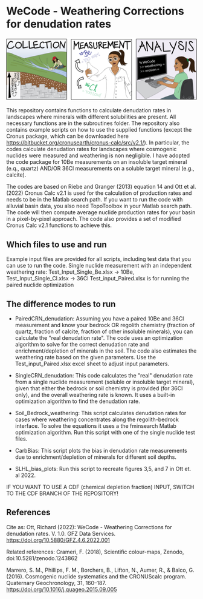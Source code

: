 # WeCode - Weathering Corrections for denudation rates

![alt text](cartoon_be_cl.png)

This repository contains functions to calculate denudation rates in landscapes where
minerals with different solubilities are present. All necessary functions are in the
subroutines folder. The repository also contains example scripts on how to use the
supplied functions (except the Cronus package, which can be downloaded here 
https://bitbucket.org/cronusearth/cronus-calc/src/v2.1/). 
In particular, the codes calculate denudation rates for landscapes where cosmogenic 
nuclides were measured and weathering is non negligible. I have adopted the code package
for 10Be measurements on an insoluble target mineral (e.q., quartz) AND/OR 36Cl 
measurements on a soluble target mineral (e.g., calcite). 

The codes are based on Riebe and Granger (2013) equation 14 and Ott et al.(2022)
Cronus Calc v2.1 is used for the calculation of production rates and needs to be in the 
Matlab search path. If you want to run the code with alluvial basin data, you also need 
TopoToolbox in your Matlab search path. The code will then compute average nuclide production
rates for your basin in a pixel-by-pixel approach. The code also provides a set of modified
Cronus Calc v2.1 functions to achieve this.

## Which files to use and run
Example input files are provided for all scripts, including test data that you can use to
run the code. 
Single nuclide measurement with an independent weathering rate:
Test_Input_Single_Be.xlsx -> 10Be, Test_Input_Single_Cl.xlsx -> 36Cl
Test_input_Paired.xlsx is for running the paired nuclide optimization

## The difference modes to run 

* PairedCRN_denudation:
Assuming you have a paired 10Be and 36Cl measurement and know your bedrock OR regolith chemistry 
(fraction of quartz, fraction of calcite, fraction of other insoluble minerals), you 
can calculate the "real denudation rate". The code uses an optimization algorithm to solve 
for the correct denudation rate and enrichment/depletion of minerals in the soil.
The code also estimates the weathering rate based on the given parameters. Use the 
Test_input_Paired.xlsx excel sheet to adjust input parameters.

* SingleCRN_denudation: This code calculates the "real" denudation rate from a
single nuclide measurement (soluble or insoluble target mineral), given that either the 
bedrock or soil chemistry is provided (for 36Cl only), and the overall weathering rate is known.
It uses a built-in optimization algorithm to find the denudation rate.

* Soil_Bedrock_weathering: This script calculates denudation rates for cases where weathering
concentrates along the regolith-bedrock interface. To solve the equations it uses a the fminsearch
Matlab optimization algorithm. Run this script with one of the single nuclide test files.

* CarbBias: This script plots the bias in denudation rate measurements due to
enrichment/depletion of minerals for different soil depths. 

* SLHL_bias_plots: Run this script to recreate figures 3,5, and 7 in Ott et. al 2022.

IF YOU WANT TO USE A CDF (chemical depletion fraction) INPUT, SWITCH TO THE CDF BRANCH OF THE
REPOSITORY!

## References
Cite as:
Ott, Richard (2022): WeCode - Weathering Corrections for denudation rates. V. 1.0. GFZ Data Services.
https://doi.org/10.5880/GFZ.4.6.2022.001

Related references:
Crameri, F. (2018), Scientific colour-maps, Zenodo, doi:10.5281/zenodo.1243862

Marrero, S. M., Phillips, F. M., Borchers, B., Lifton, N., Aumer, R., & Balco, G. (2016). 
Cosmogenic nuclide systematics and the CRONUScalc program. Quaternary Geochronology, 31, 160–187. 
https://doi.org/10.1016/j.quageo.2015.09.005
